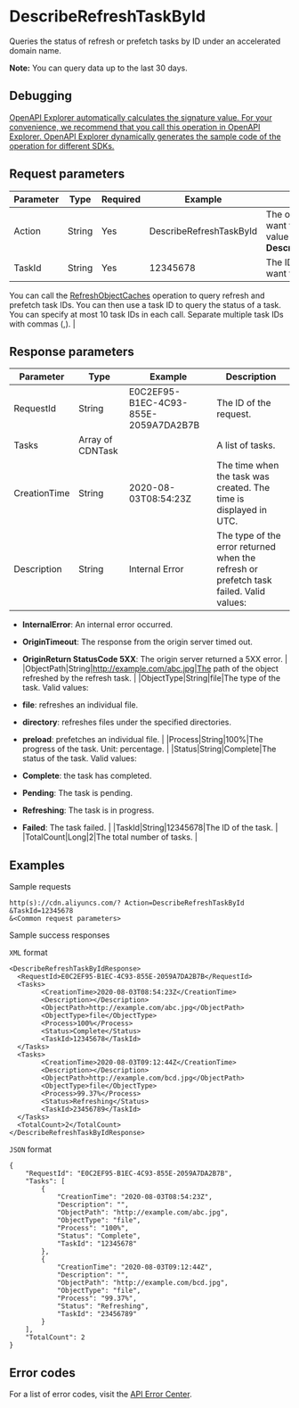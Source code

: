 # DescribeRefreshTaskById

Queries the status of refresh or prefetch tasks by ID under an accelerated domain name.

**Note:** You can query data up to the last 30 days.

## Debugging

[OpenAPI Explorer automatically calculates the signature value. For your convenience, we recommend that you call this operation in OpenAPI Explorer. OpenAPI Explorer dynamically generates the sample code of the operation for different SDKs.](https://api.aliyun.com/#product=Cdn&api=DescribeRefreshTaskById&type=RPC&version=2018-05-10)

## Request parameters

|Parameter|Type|Required|Example|Description|
|---------|----|--------|-------|-----------|
|Action|String|Yes|DescribeRefreshTaskById|The operation that you want to perform. Set the value to **DescribeRefreshTaskById**. |
|TaskId|String|Yes|12345678|The ID of the task that you want to query.

 You can call the [RefreshObjectCaches](~~91164~~) operation to query refresh and prefetch task IDs. You can then use a task ID to query the status of a task. You can specify at most 10 task IDs in each call. Separate multiple task IDs with commas \(,\). |

## Response parameters

|Parameter|Type|Example|Description|
|---------|----|-------|-----------|
|RequestId|String|E0C2EF95-B1EC-4C93-855E-2059A7DA2B7B|The ID of the request. |
|Tasks|Array of CDNTask| |A list of tasks. |
|CreationTime|String|2020-08-03T08:54:23Z|The time when the task was created. The time is displayed in UTC. |
|Description|String|Internal Error|The type of the error returned when the refresh or prefetch task failed. Valid values:

 -   **InternalError**: An internal error occurred.
-   **OriginTimeout**: The response from the origin server timed out.
-   **OriginReturn StatusCode 5XX**: The origin server returned a 5XX error. |
|ObjectPath|String|http://example.com/abc.jpg|The path of the object refreshed by the refresh task. |
|ObjectType|String|file|The type of the task. Valid values:

 -   **file**: refreshes an individual file.
-   **directory**: refreshes files under the specified directories.
-   **preload**: prefetches an individual file. |
|Process|String|100%|The progress of the task. Unit: percentage. |
|Status|String|Complete|The status of the task. Valid values:

 -   **Complete**: the task has completed.
-   **Pending**: The task is pending.
-   **Refreshing**: The task is in progress.
-   **Failed**: The task failed. |
|TaskId|String|12345678|The ID of the task. |
|TotalCount|Long|2|The total number of tasks. |

## Examples

Sample requests

```
http(s)://cdn.aliyuncs.com/? Action=DescribeRefreshTaskById
&TaskId=12345678
&<Common request parameters>
```

Sample success responses

`XML` format

```
<DescribeRefreshTaskByIdResponse>
  <RequestId>E0C2EF95-B1EC-4C93-855E-2059A7DA2B7B</RequestId>
  <Tasks>
        <CreationTime>2020-08-03T08:54:23Z</CreationTime>
        <Description></Description>
        <ObjectPath>http://example.com/abc.jpg</ObjectPath>
        <ObjectType>file</ObjectType>
        <Process>100%</Process>
        <Status>Complete</Status>
        <TaskId>12345678</TaskId>
  </Tasks>
  <Tasks>
        <CreationTime>2020-08-03T09:12:44Z</CreationTime>
        <Description></Description>
        <ObjectPath>http://example.com/bcd.jpg</ObjectPath>
        <ObjectType>file</ObjectType>
        <Process>99.37%</Process>
        <Status>Refreshing</Status>
        <TaskId>23456789</TaskId>
  </Tasks>
  <TotalCount>2</TotalCount>
</DescribeRefreshTaskByIdResponse>
```

`JSON` format

```
{
    "RequestId": "E0C2EF95-B1EC-4C93-855E-2059A7DA2B7B",
    "Tasks": [
        {
            "CreationTime": "2020-08-03T08:54:23Z",
            "Description": "",
            "ObjectPath": "http://example.com/abc.jpg",
            "ObjectType": "file",
            "Process": "100%",
            "Status": "Complete",
            "TaskId": "12345678"
        },
        {
            "CreationTime": "2020-08-03T09:12:44Z",
            "Description": "",
            "ObjectPath": "http://example.com/bcd.jpg",
            "ObjectType": "file",
            "Process": "99.37%",
            "Status": "Refreshing",
            "TaskId": "23456789"
        }
    ],
    "TotalCount": 2
}
```

## Error codes

For a list of error codes, visit the [API Error Center](https://error-center.alibabacloud.com/status/product/Cdn).

